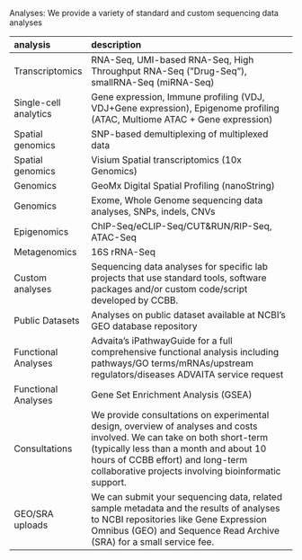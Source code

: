Analyses: We provide a variety of standard and custom sequencing data
analyses

<table>
<colgroup>
<col style="width: 7%" />
<col style="width: 92%" />
</colgroup>
<thead>
<tr class="header">
<th style="text-align: left;">analysis</th>
<th style="text-align: left;">description</th>
</tr>
</thead>
<tbody>
<tr class="odd">
<td style="text-align: left;">Transcriptomics</td>
<td style="text-align: left;">RNA-Seq, UMI-based RNA-Seq, High
Throughput RNA-Seq (”Drug-Seq”), smallRNA-Seq (miRNA-Seq)</td>
</tr>
<tr class="even">
<td style="text-align: left;">Single-cell analytics</td>
<td style="text-align: left;">Gene expression, Immune profiling (VDJ,
VDJ+Gene expression), Epigenome profiling (ATAC, Multiome ATAC + Gene
expression)</td>
</tr>
<tr class="odd">
<td style="text-align: left;">Spatial genomics</td>
<td style="text-align: left;">SNP-based demultiplexing of multiplexed
data</td>
</tr>
<tr class="even">
<td style="text-align: left;">Spatial genomics</td>
<td style="text-align: left;">Visium Spatial transcriptomics (10x
Genomics)</td>
</tr>
<tr class="odd">
<td style="text-align: left;">Genomics</td>
<td style="text-align: left;">GeoMx Digital Spatial Profiling
(nanoString)</td>
</tr>
<tr class="even">
<td style="text-align: left;">Genomics</td>
<td style="text-align: left;">Exome, Whole Genome sequencing data
analyses, SNPs, indels, CNVs</td>
</tr>
<tr class="odd">
<td style="text-align: left;">Epigenomics</td>
<td style="text-align: left;">ChIP-Seq/eCLIP-Seq/CUT&amp;RUN/RIP-Seq,
ATAC-Seq</td>
</tr>
<tr class="even">
<td style="text-align: left;">Metagenomics</td>
<td style="text-align: left;">16S rRNA-Seq</td>
</tr>
<tr class="odd">
<td style="text-align: left;">Custom analyses</td>
<td style="text-align: left;">Sequencing data analyses for specific lab
projects that use standard tools, software packages and/or custom
code/script developed by CCBB.</td>
</tr>
<tr class="even">
<td style="text-align: left;">Public Datasets</td>
<td style="text-align: left;">Analyses on public dataset available at
NCBI’s GEO database repository</td>
</tr>
<tr class="odd">
<td style="text-align: left;">Functional Analyses</td>
<td style="text-align: left;">Advaita’s iPathwayGuide for a full
comprehensive functional analysis including pathways/GO
terms/mRNAs/upstream regulators/diseases ADVAITA service request</td>
</tr>
<tr class="even">
<td style="text-align: left;">Functional Analyses</td>
<td style="text-align: left;">Gene Set Enrichment Analysis (GSEA)</td>
</tr>
<tr class="odd">
<td style="text-align: left;">Consultations</td>
<td style="text-align: left;">We provide consultations on experimental
design, overview of analyses and costs involved. We can take on both
short-term (typically less than a month and about 10 hours of CCBB
effort) and long-term collaborative projects involving bioinformatic
support.</td>
</tr>
<tr class="even">
<td style="text-align: left;">GEO/SRA uploads</td>
<td style="text-align: left;">We can submit your sequencing data,
related sample metadata and the results of analyses to NCBI repositories
like Gene Expression Omnibus (GEO) and Sequence Read Archive (SRA) for a
small service fee.</td>
</tr>
</tbody>
</table>
